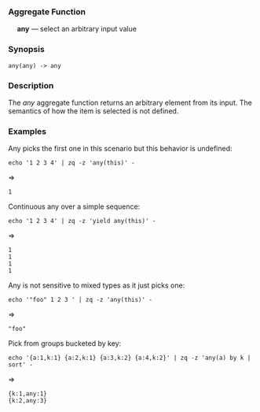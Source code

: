 ### Aggregate Function

&emsp; **any** &mdash; select an arbitrary input value

### Synopsis
```
any(any) -> any
```

### Description

The _any_ aggregate function returns an arbitrary element from its input.
The semantics of how the item is selected is not defined.

### Examples

Any picks the first one in this scenario but this behavior is undefined:
```mdtest-command
echo '1 2 3 4' | zq -z 'any(this)' -
```
=>
```mdtest-output
1
```

Continuous any over a simple sequence:
```mdtest-command
echo '1 2 3 4' | zq -z 'yield any(this)' -
```
=>
```mdtest-output
1
1
1
1
```

Any is not sensitive to mixed types as it just picks one:
```mdtest-command
echo '"foo" 1 2 3 ' | zq -z 'any(this)' -
```
=>
```mdtest-output
"foo"
```

Pick from groups bucketed by key:
```mdtest-command
echo '{a:1,k:1} {a:2,k:1} {a:3,k:2} {a:4,k:2}' | zq -z 'any(a) by k | sort' -
```
=>
```mdtest-output
{k:1,any:1}
{k:2,any:3}
```
